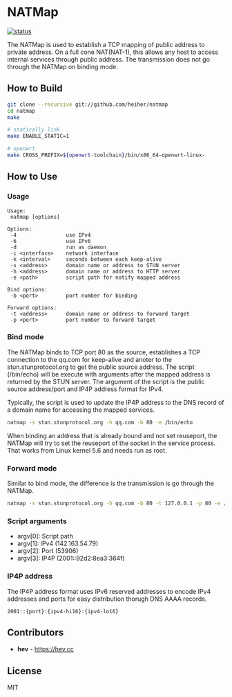 # NATMap

[![status](https://gitlab.com/hev/natmap/badges/master/pipeline.svg)](https://gitlab.com/hev/natmap/commits/master)

The NATMap is used to establish a TCP mapping of public address to private
address. On a full cone NAT(NAT-1), this allows any host to access internal
services through public address. The transmission does not go through the
NATMap on binding mode.

## How to Build

```bash
git clone --recursive git://github.com/heiher/natmap
cd natmap
make

# statically link
make ENABLE_STATIC=1

# openwrt
make CROSS_PREFIX=${openwrt-toolchain}/bin/x86_64-openwrt-linux-
```

## How to Use

### Usage

```
Usage:
 natmap [options]

Options:
 -4                use IPv4
 -6                use IPv6
 -d                run as daemon
 -i <interface>    network interface
 -k <interval>     seconds between each keep-alive
 -s <address>      domain name or address to STUN server
 -h <address>      domain name or address to HTTP server
 -e <path>         script path for notify mapped address

Bind options:
 -b <port>         port number for binding

Forward options:
 -t <address>      domain name or address to forward target
 -p <port>         port number to forward target
```

### Bind mode

The NATMap binds to TCP port 80 as the source, establishes a TCP connection to
the qq.com for keep-alive and anoter to the stun.stunprotocol.org to get the
public source address. The script (/bin/echo) will be execute with arguments
after the mapped address is returned by the STUN server. The argument of the
script is the public source address/port and IP4P address format for IPv4.

Typically, the script is used to update the IP4P address to the DNS record of a
domain name for accessing the mapped services.

```bash
natmap -s stun.stunprotocol.org -h qq.com -b 80 -e /bin/echo
```

When binding an address that is already bound and not set reuseport, the NATMap
will try to set the reuseport of the socket in the service process. That works
from Linux kernel 5.6 and needs run as root.

### Forward mode

Similar to bind mode, the difference is the transmission is go through the
NATMap.

```bash
natmap -s stun.stunprotocol.org -h qq.com -b 80 -t 127.0.0.1 -p 80 -e /bin/echo
```

### Script arguments

* argv[0]: Script path
* argv[1]: IPv4 (142.163.54.79)
* argv[2]: Port (53906)
* argv[3]: IP4P (2001::92d2:8ea3:364f)

### IP4P address

The IP4P address format uses IPv6 reserved addresses to encode IPv4 addresses
and ports for easy distribution thorugh DNS AAAA records.

```
2001::{port}:{ipv4-hi16}:{ipv4-lo16}
```

## Contributors
* **hev** - https://hev.cc

## License
MIT
